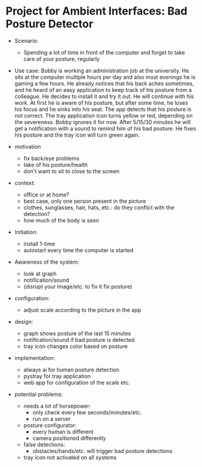 # Project for Ambient Interfaces: Bad Posture Detector

- Scenario:
	- Spending a lot of time in front of the computer and forget to take care of your posture, regularly

- Use case:
	Bobby is working an administration job at the university. He sits at the computer multiple hours per day and also most evenings he is gaming a few hours. He already notices that his back aches sometimes, and he heard of an easy application to keep track of his posture from a colleague. He decides to install it and try it out.
	He will continue with his work. At first he is aware of his posture, but after some time, he loses his focus and he sinks into his seat. The app detects that his posture is not correct. The tray application icon turns yellow or red, depending on the severeness. Bobby ignores it for now. After 5/15/30 minutes he will get a notification with a sound to remind him of his bad posture. He fixes his posture and the tray icon will turn green again.

- motivation
	- fix back/eye problems
	- take of his posture/health
	- don't want to sit to close to the screen

- context:
	- office or at home?
	- best case, only one person present in the picture
	- clothes, sunglasses, hair, hats, etc.: do they conflict with the detection?
	- how much of the body is seen

- Initiation:
    - install 1-time
    - autostart every time the computer is started
- Awareness of the system:
    - look at graph
    - notification/sound
    - (disrupt your image/etc. to fix it fix posture)
- configuration:
    - adjust scale according to the picture in the app

- design:
	- graph shows posture of the last 15 minutes
	- notification/sound if bad posture is detected
	- tray icon changes color based on posture

- implementation:
    - always ai for human posture detection
    - pystray for tray application
    - web app for configuration of the scale etc.

- potential problems:
    - needs a lot of horsepower:
        - only check every few seconds/minutes/etc.
        - run on a server
    - posture configurator:
        - every human is different
        - camera positioned differently
    - false detections:
        - obstacles/hands/etc. will trigger bad posture detections
    - tray icon not activated on all systems
